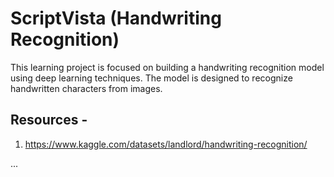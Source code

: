 # ScriptVista (Handwriting Recognition)

This learning project is focused on building a handwriting recognition model using deep learning techniques. The model is designed to recognize handwritten characters from images.

## Resources -
1. https://www.kaggle.com/datasets/landlord/handwriting-recognition/

...